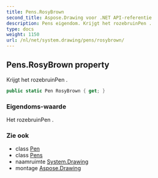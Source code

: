 ```yaml
---
title: Pens.RosyBrown
second_title: Aspose.Drawing voor .NET API-referentie
description: Pens eigendom. Krijgt het rozebruinPen .
type: docs
weight: 1150
url: /nl/net/system.drawing/pens/rosybrown/
---
```

## Pens.RosyBrown property

Krijgt het rozebruinPen .

```csharp
public static Pen RosyBrown { get; }
```

### Eigendoms-waarde

Het rozebruinPen .

### Zie ook

* class [Pen](../../pen/)
* class [Pens](../)
* naamruimte [System.Drawing](../../pens/)
* montage [Aspose.Drawing](../../../)


